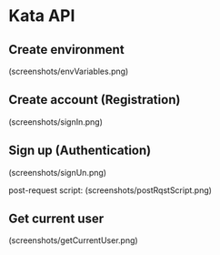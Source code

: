 # Kata API

## Create environment
(screenshots/envVariables.png)

## Create account (Registration)
(screenshots/signIn.png)

## Sign up (Authentication)
(screenshots/signUn.png)

post-request script:
(screenshots/postRqstScript.png)

## Get current user
(screenshots/getCurrentUser.png)
